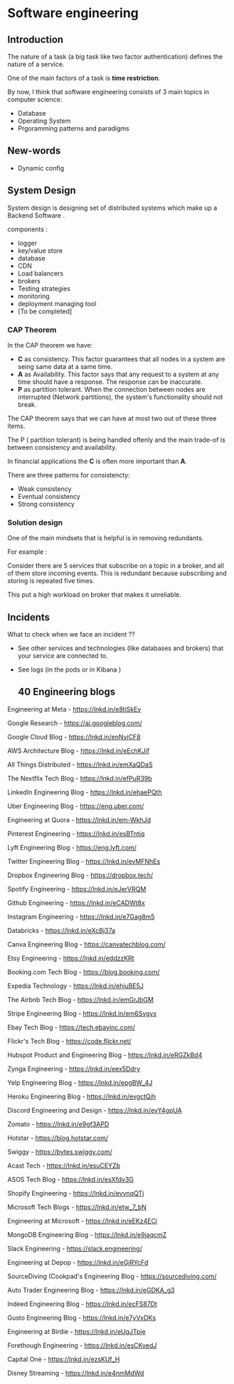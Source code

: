 # Software engineering

## Introduction

The nature of a task (a big task like two factor authentication) defines the nature of a service.

One of the main factors of a task is **time restriction**. 

By now, I think that software engineering consists of 3 main topics in computer science:

* Database
* Operating System
* Prgoramming patterns and paradigms

## New-words 

* Dynamic config


## System Design 

System design is designing set of distributed systems which make up 
a Backend Software .

components : 
* logger
* key/value store
* database
* CDN
* Load balancers
* brokers
* Testing strategies
* monitoring
* deployment managing tool
* [To be completed]


### CAP Theorem

In the CAP theorem we have:
- **C** as consistency. This factor guarantees that all nodes in a system are seing same data at a same time.
- **A** as Availability. This factor says that any request to a system at any time should have a response. The response can be inaccurate.
- **P** as partition tolerant. When the connection between nodes are interrupted (Network partitions), the system's functionality should not break. 

The CAP theorem says that we can have at most two out of these three items. 

The P ( partition tolerant) is being handled oftenly and the main trade-of is between consistency and availability.

In financial applications the **C** is often more important than **A**.

There are three patterns for consistencty:
- Weak consistency
- Eventual consistency
- Strong consistency

### Solution design 

One of the main mindsets that is helpful is in removing redundants. 

For example : 

Consider there are 5 services that subscribe on a topic in a broker, and all of them store incoming events. This is redundant because subscribing and storing is repeated five times. 

This put a high workload on broker that makes it unreliable. 

## Incidents 

What to check when we face an incident ?? 
* See other services and technologies (like databases and brokers) that your service are connected to. 
* See logs (in the pods or in Kibana )

  ## 40 Engineering blogs

Engineering at Meta - https://lnkd.in/e8tiSkEv

Google Research - https://ai.googleblog.com/

Google Cloud Blog - https://lnkd.in/enNviCF8


AWS Architecture Blog - https://lnkd.in/eEchKJif

All Things Distributed - https://lnkd.in/emXaQDaS

The Nextflix Tech Blog - https://lnkd.in/efPuR39b

LinkedIn Engineering Blog - https://lnkd.in/ehaePQth

Uber Engineering Blog - https://eng.uber.com/

Engineering at Quora - https://lnkd.in/em-WkhJd

Pinterest Engineering - https://lnkd.in/esBTntjq

Lyft Engineering Blog - https://eng.lyft.com/

Twitter Engineering Blog - https://lnkd.in/evMFNhEs

Dropbox Engineering Blog - https://dropbox.tech/

Spotify Engineering - https://lnkd.in/eJerVRQM

Github Engineering - https://lnkd.in/eCADWt8x

Instagram Engineering - https://lnkd.in/e7Gag8m5

Databricks - https://lnkd.in/eXcBj37a

Canva Engineering Blog - https://canvatechblog.com/

Etsy Engineering - https://lnkd.in/eddzzKRt


Booking.com Tech Blog - https://blog.booking.com/

Expedia Technology - https://lnkd.in/ehjuBE5J

The Airbnb Tech Blog - https://lnkd.in/emGrJbGM

Stripe Engineering Blog - https://lnkd.in/em6Svgyx

Ebay Tech Blog - https://tech.ebayinc.com/

Flickr's Tech Blog - https://code.flickr.net/

Hubspot Product and Engineering Blog - https://lnkd.in/eRGZkBd4

Zynga Engineering - https://lnkd.in/eex5Ddry

Yelp Engineering Blog - https://lnkd.in/epgBW_4J

Heroku Engineering Blog - https://lnkd.in/evgctQjh

Discord Engineering and Design - https://lnkd.in/evY4gpUA

Zomato - https://lnkd.in/e9gf3APD

Hotstar - https://blog.hotstar.com/

Swiggy - https://bytes.swiggy.com/

Acast Tech - https://lnkd.in/esuCEYZb

ASOS Tech Blog - https://lnkd.in/esXfdv3G

Shopify Engineering - https://lnkd.in/evvnqQTj

Microsoft Tech Blogs - https://lnkd.in/etw_7_bN

Engineering at Microsoft - https://lnkd.in/eEKz4ECi

MongoDB Engineering Blog - https://lnkd.in/e9iaqcmZ

Slack Engineering - https://slack.engineering/

Engineering at Depop - https://lnkd.in/eGjRYcFd

SourceDiving (Cookpad's Engineering Blog - https://sourcediving.com/

Auto Trader Engineering Blog - https://lnkd.in/eGDKA_g3

Indeed Engineering Blog - https://lnkd.in/ecFS87Dt

Gusto Engineering Blog - https://lnkd.in/e7yVxDKs

Engineering at Birdie - https://lnkd.in/eUqJTpje

Forethough Engineering - https://lnkd.in/esCKvedJ

Capital One - https://lnkd.in/ezsKUf_H

Disney Streaming - https://lnkd.in/e4nmMdWd
